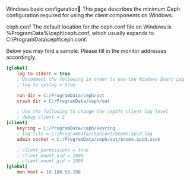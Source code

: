 # **[](https://docs.ceph.com/en/latest/install/windows-basic-config/)**

Windows basic configuration
This page describes the minimum Ceph configuration required for using the client components on Windows.

ceph.conf
The default location for the ceph.conf file on Windows is %ProgramData%\ceph\ceph.conf, which usually expands to C:\ProgramData\ceph\ceph.conf.

Below you may find a sample. Please fill in the monitor addresses accordingly.

```ini
[global]
    log to stderr = true
    ; Uncomment the following in order to use the Windows Event Log
    ; log to syslog = true

    run dir = C:/ProgramData/ceph/out
    crash dir = C:/ProgramData/ceph/out

    ; Use the following to change the cephfs client log level
    ; debug client = 2
[client]
    keyring = C:/ProgramData/ceph/keyring
    ; log file = C:/ProgramData/ceph/out/$name.$pid.log
    admin socket = C:/ProgramData/ceph/out/$name.$pid.asok

    ; client_permissions = true
    ; client_mount_uid = 1000
    ; client_mount_gid = 1000
[global]
    mon host = 10.188.50.200
```
